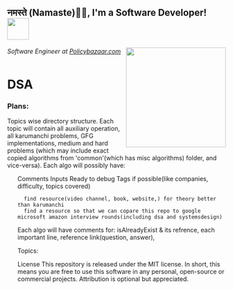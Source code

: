    <h2>नमस्ते (Namaste)🙏🏻, I'm a Software Developer! <img src="https://media.giphy.com/media/12oufCB0MyZ1Go/giphy.gif" width="50"></h2>
<img align='right' src="https://media.giphy.com/media/M9gbBd9nbDrOTu1Mqx/giphy.gif" width="230">
<p><em>Software Engineer at <a href="http://www.policybazaar.com">Policybazaar.com</a><img src="https://twowheeler.policybazaar.com/images/pb-logo-home.png" width="60" height="12"> 
</em></p>

# DSA

<h3>Plans: 
</h2>
   Topics wise directory structure. Each topic will contain all auxiliary operation, all karumanchi problems, GFG implementations, medium and hard problems (which may include        exact copied algorithms from 'common'(which has misc algorithms) folder, and vice-versa).
   Each algo will possibly have:
      <ul>
      Comments
      Inputs
      Ready to debug
      Tags if possible(like companies, difficulty, topics covered)

      find resource(video channel, book, website,) for theory better than karumanchi
      find a resource so that we can copare this repo to google microsoft amazon interview rounds(including dsa and systemsdesign)
      
      
   
   Each algo will have comments for:
      isAlreadyExist & its refrence, each important line, reference link(question, answer), 


Topics: 
   





License
This repository is released under the MIT license. In short, this means you are free to use this software in any personal, open-source or commercial projects. Attribution is optional but appreciated.
